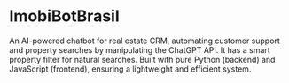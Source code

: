 # ImobiBotBrasil
An AI-powered chatbot for real estate CRM, automating customer support and property searches by manipulating the ChatGPT API. It has a smart property filter for natural searches. Built with pure Python (backend) and JavaScript (frontend), ensuring a lightweight and efficient system.
